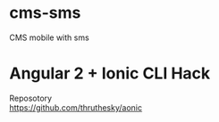 # cms-sms
CMS mobile with sms
# Angular 2 + Ionic CLI Hack

Reposotory  
https://github.com/thruthesky/aonic